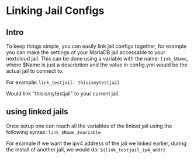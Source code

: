 # Linking Jail Configs

## Intro
To keep things simple, you can easily link jail configs together, for example you can make the settings of your MariaDB jail accessable to your nextcloud jail.
This can be done using a variable with the name: `link_$Name`, where $Name is just a description and the value in config.yml would be the actual jail to connect to.

For example:
`link_testjail: thisismytestjail`

Would link "thisismytestjail" to your current jail.

## using linked jails

Once setup one can reach all the variables of the linked jail using the following syntax:
`link_$Name_$variable`

For example if we want the ipv4 address of the jail we linked earlier, during the install of another jail, we would do:
`${link_testjail_ip4_addr}`
	

